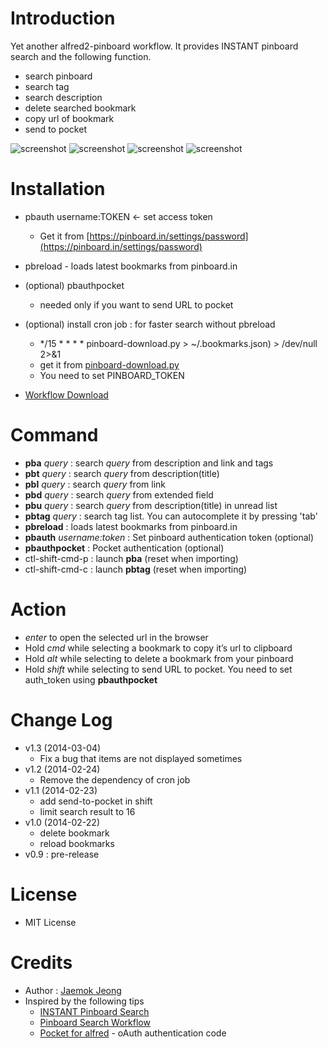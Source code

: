 # Introduction 

Yet another alfred2-pinboard workflow. It provides INSTANT pinboard search and the following function.

- search pinboard
- search tag 
- search description 
- delete searched bookmark 
- copy url of bookmark
- send to pocket

![screenshot](https://raw.github.com/jmjeong/alfred-extension/master/pinboard/pbhelp.jpg)
![screenshot](https://raw.github.com/jmjeong/alfred-extension/master/pinboard/search.jpg)
![screenshot](https://raw.github.com/jmjeong/alfred-extension/master/pinboard/pbtag.jpg)
![screenshot](https://raw.github.com/jmjeong/alfred-extension/master/pinboard/pbtag-search.jpg)

# Installation 

- pbauth username:TOKEN <- set access token
  - Get it from [https://pinboard.in/settings/password](https://pinboard.in/settings/password)
- pbreload - loads latest bookmarks from pinboard.in

- (optional) pbauthpocket 
  - needed only if you want to send URL to pocket
- (optional) install cron job  : for faster search without pbreload
  - */15 * * * * pinboard-download.py  > ~/.bookmarks.json) > /dev/null 2>&1
  - get it from [pinboard-download.py](https://gist.github.com/jmjeong/6986c9db0cc193f5b51d) 
  - You need to set PINBOARD_TOKEN
	
- [Workflow Download](https://raw.github.com/jmjeong/alfred-extension/master/pinboard/pinboard.alfredworkflow)

# Command

- **pba** *query* : search *query* from description and link and tags
- **pbt** *query* : search *query* from description(title)
- **pbl** *query* : search *query* from link
- **pbd** *query* : search *query* from extended field
- **pbu** *query* : search *query* from description(title) in unread list
- **pbtag** *query* : search tag list. You can autocomplete it by pressing 'tab'
- **pbreload** : loads latest bookmarks from pinboard.in
- **pbauth** *username:token* : Set pinboard authentication token (optional)
- **pbauthpocket** : Pocket authentication (optional)
- ctl-shift-cmd-p : launch **pba** (reset when importing)
- ctl-shift-cmd-c : launch **pbtag** (reset when importing)

# Action

- *enter* to open the selected url in the browser
- Hold *cmd* while selecting a bookmark to copy it’s url to clipboard
- Hold *alt* while selecting to delete a bookmark from your pinboard
- Hold *shift* while selecting to send URL to pocket. You need to set auth_token using **pbauthpocket**

# Change Log 

- v1.3 (2014-03-04)
  - Fix a bug that items are not displayed sometimes
- v1.2 (2014-02-24)
  - Remove the dependency of cron job 
- v1.1 (2014-02-23)
  - add send-to-pocket in shift
  - limit search result to 16
- v1.0 (2014-02-22)
  - delete bookmark
  - reload bookmarks
- v0.9 : pre-release

# License 

- MIT License

# Credits

- Author : [Jaemok Jeong](mailto:jmjeong@gmail.com)
- Inspired by the following tips 
	- [INSTANT Pinboard Search](https://gist.github.com/myfreeweb/5189568)
	- [Pinboard Search Workflow](http://www.alfredforum.com/topic/979-pinboard-search-workflow/)
	- [Pocket for alfred](https://github.com/altryne/pocket_alfred) - oAuth authentication code
